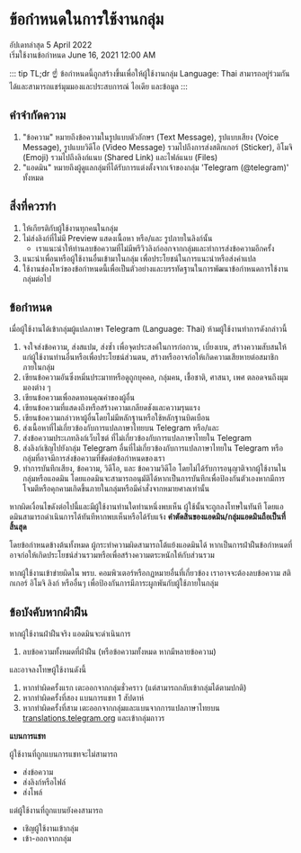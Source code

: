 # ข้อกำหนดในการใช้งานกลุ่ม
อัปเดทล่าสุด 5 April 2022 <br/>
เริ่มใช้งานข้อกำหนด June 16, 2021 12:00 AM

::: tip TL;dr
☝ ข้อกำหนดนี้ถูกสร้างขึ้นเพื่อให้ผู้ใช้งานกลุ่ม Language: Thai สามารถอยู่ร่วมกันได้และสามารถแชร์มุมมองและประสบการณ์ ไอเดีย และข้อมูล
:::

## คำจำกัดความ

1. "ข้อความ" หมายถึงข้อความในรูปแบบตัวอักษร (Text Message), รูปแบบเสียง (Voice Message), รูปแบบวิดีโอ (Video Message) รวมไปถึงการส่งสติกเกอร์ (Sticker), อิโมจิ (Emoji) รวมไปถึงลิงก์แนบ (Shared Link) และไฟล์แนบ (Files)
2. "แอดมิน" หมายถึงผู้ดูแลกลุ่มที่ได้รับการแต่งตั้งจากเจ้าของกลุ่ม 'Telegram (@telegram)' ทั้งหมด

## สิ่งที่ควรทำ

1. ให้เกียรติกับผู้ใช้งานทุกคนในกลุ่ม
2. ไม่ส่งลิงก์ที่ไม่มี Preview แสดงเนื้อหา หรือ/และ รูปภายในลิงก์นั้น
    - เราแนะนำให้ท่านลบข้อความที่ไม่มีพรีวิวลิงก์ออกจากกลุ่มและทำการส่งข้อความอีกครั้ง
3. แนะนำเพื่อนหรือผู้ใช้งานอื่นเข้ามาในกลุ่ม เพื่อประโยชน์ในการแนะนำหรือส่งคำแปล
4. ใช้งานช่องโหว่ของข้อกำหนดนี้เพื่อเป็นตัวอย่างและบรรทัดฐานในการพัฒนาข้อกำหนดการใช้งานกลุ่มต่อไป

## ข้อกำหนด

เมื่อผู้ใช้งานได้เข้ากลุ่มผู้แปลภาษา Telegram (Language: Thai) ห้ามผู้ใช้งานทำการดังกล่าวนี้

1. จงใจส่งข้อความ, ส่งสแปม, ส่งซ้ำ เพื่อจุดประสงค์ในการก่อกวน, เบี่ยงเบน, สร้างความสับสนให้แก่ผู้ใช้งานท่านอื่นหรือเพื่อประโยชน์ส่วนตน, สร้างหรืออาจก่อให้เกิดความเสียหายต่อสมาชิกภายในกลุ่ม
2. เขียนข้อความอันซึ่งหมิ่นประมาทหรือดูถูกบุคคล, กลุ่มคน, เชื้อชาติ, ศาสนา, เพศ ตลอดจนถึงมุมมองต่าง ๆ
3. เขียนข้อความเพื่อลดทอนคุณค่าของผู้อื่น
4. เขียนข้อความที่แสดงถึงหรือสร้างความเกลียดชังและความรุนแรง
6. เขียนข้อความกล่าวหาผู้อื่นโดยไม่มีหลักฐานหรือใช้หลักฐานบิดเบือน
7. ส่งเนื้อหาที่ไม่เกี่ยวข้องกับการแปลภาษาไทยบน Telegram หรือ/และ
8. ส่งข้อความประเภทลิงก์เว็บไซต์ ที่ไม่เกี่ยวข้องกับการแปลภาษาไทยใน Telegram
9. ส่งลิงก์เชิญไปยังกลุ่ม Telegram อื่นที่ไม่เกี่ยวข้องกับการแปลภาษาไทยใน Telegram หรือกลุ่มที่อาจมีการส่งข้อความที่ขัดต่อข้อกำหนดของเรา
10. ทำการบันทึกเสียง, ข้อความ, วิดีโอ, และ ข้อความวิดีโอ โดยไม่ได้รับการอนุญาติจากผู้ใช้งานในกลุ่มหรือแอดมิน โดยแอดมินจะสามารถอนุมัติได้หากเป็นการบันทึกเพื่อป้องกันตัวเองหากมีการโจมตีหรือคุกคามเกิดขึ้นภายในกลุ่มหรือมีคำสั่งจากหมายศาลเท่านั้น

หากผิดเงื่อนไขดังต่อไปนี้และมีผู้ใช้งานท่านใดท่านหนึ่งพบเห็น ผู้ใช้นั้นจะถูกลงโทษในทันที โดยแอดมินสามารถดำเนินการได้ทันทีหากพบเห็นหรือได้รับแจ้ง **คำตัดสินของแอดมิน/กลุ่มแอดมินถือเป็นที่สิ้นสุด**

โดยข้อกำหนดข้างต้นทั้งหมด ผู้กระทำความผิดสามารถโต้แย้งแอดมินได้ หากเป็นการฝ่าฝืนข้อกำหนดที่อาจก่อให้เกิดประโยชน์ส่วนรวมหรือเพื่อสร้างความตระหนักให้กับส่วนรวม

หากผู้ใช้งานเข้าข่ายผิดใน พรบ. คอมพิวเตอร์หรือกฏหมายอื่นที่เกี่ยวข้อง เราอาจจะต้องลบข้อความ สติกเกอร์ อิโมจิ ลิงก์ หรืออื่นๆ เพื่อป้องกันการมีภาระผูกพันกับผู้ใช้ภายในกลุ่ม

## ข้อบังคับหากฝ่าฝืน

หากผู้ใช้งานฝ่าฝืนจริง แอดมินจะดำเนินการ

1. ลบข้อความทั้งหมดที่ฝ่าฝืน (หรือข้อความทั้งหมด หากมีหลายข้อความ)

และอาจลงโทษผู้ใช้งานดังนี้

1. หากทำผิดครั้งแรก เตะออกจากกลุ่มชั่วคราว (แต่สามารถกลับเข้ากลุ่มได้ตามปกติ)
2. หากทำผิดครั้งที่สอง แบนการแชท 1 สัปดาห์
4. หากทำผิดครั้งที่สาม เตะออกจากกลุ่มและแบนจากการแปลภาษาไทยบน [translations.telegram.org](http://translations.telegram.org) และเข้ากลุ่มถาวร

**แบนการแชท**

ผู้ใช้งานที่ถูกแบนการแชทจะไม่สามารถ

- ส่งข้อความ
- ส่งลิงก์หรือไฟล์
- ส่งโพล์

แต่ผู้ใช้งานที่ถูกแบนยังคงสามารถ

- เชิญผู้ใช้งานเข้ากลุ่ม
- เข้า-ออกจากกลุ่ม

